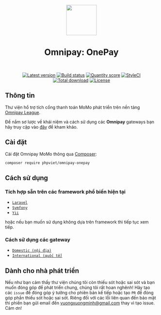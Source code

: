 <p align="center">
    <a href="https://onepay.vn" target="_blank">
        <img src="https://raw.githubusercontent.com/phpviet/omnipay-onepay/master/resources/logo.png" height="100px">
    </a>
    <h1 align="center">Omnipay: OnePay</h1>
    <br>
    <p align="center">
    <a href="https://packagist.org/packages/phpviet/omnipay-onepay"><img src="https://img.shields.io/packagist/v/phpviet/omnipay-onepay.svg?style=flat-square" alt="Latest version"></a>
    <a href="https://travis-ci.org/phpviet/omnipay-onepay"><img src="https://img.shields.io/travis/phpviet/omnipay-onepay/master.svg?style=flat-square" alt="Build status"></a>
    <a href="https://scrutinizer-ci.com/g/phpviet/omnipay-onepay"><img src="https://img.shields.io/scrutinizer/g/phpviet/omnipay-onepay.svg?style=flat-square" alt="Quantity score"></a>
    <a href="https://styleci.io/repos/189053724"><img src="https://styleci.io/repos/189053724/shield?branch=master" alt="StyleCI"></a>
    <a href="https://packagist.org/packages/phpviet/omnipay-onepay"><img src="https://img.shields.io/packagist/dt/phpviet/omnipay-onepay.svg?style=flat-square" alt="Total download"></a>
    <a href="https://packagist.org/packages/phpviet/omnipay-onepay"><img src="https://img.shields.io/packagist/l/phpviet/omnipay-onepay.svg?style=flat-square" alt="License"></a>
    </p>
</p>

## Thông tin

Thư viện hổ trợ tích cổng thanh toán MoMo phát triển trên nền tảng [Omnipay League](https://github.com/thephpleague/omnipay).

Để nắm sơ lược về khái niệm và cách sử dụng các **Omnipay** gateways bạn hãy truy cập vào [đây](https://omnipay.thephpleague.com/) 
để kham khảo.

## Cài đặt

Cài đặt Omnipay MoMo thông qua [Composer](https://getcomposer.org):

```bash
composer require phpviet/omnipay-onepay
```
## Cách sử dụng

### Tích hợp sẵn trên các framework phổ biến hiện tại

- [`Laravel`](https://github.com/phpviet/laravel-omnipay)
- [`Symfony`](https://github.com/phpviet/symfony-omnipay)
- [`Yii`](https://github.com/phpviet/yii-omnipay)

hoặc nếu bạn muốn sử dụng không dựa trên framework thì tiếp tục xem tiếp.

### Cách sử dụng các gateway

- [`Domestic (nội địa)`](docs/Domestic.md)
- [`International (quốc tế)`](docs/International.md)

## Dành cho nhà phát triển

Nếu như bạn cảm thấy thư viện chúng tôi còn thiếu sót hoặc sai sót và bạn muốn đóng góp để phát triển chung, 
chúng tôi rất hoan nghênh! Hãy tạo các `issue` để đóng góp ý tưởng cho phiên bản kế tiếp hoặc tạo `PR` 
để đóng góp phần thiếu sót hoặc sai sót. Riêng đối với các lỗi liên quan đến bảo mật thì phiền bạn gửi email đến
vuongxuongminh@gmail.com thay vì tạo issue. Cảm ơn!
